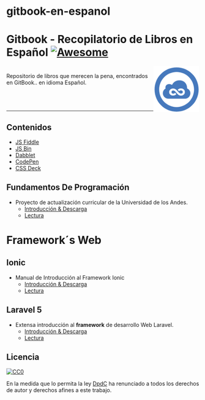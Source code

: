 # gitbook-en-espanol

# Gitbook - Recopilatorio de Libros en Español  [![Awesome](https://cdn.rawgit.com/sindresorhus/awesome/d7305f38d29fed78fa85652e3a63e154dd8e8829/media/badge.svg)](https://github.com/sindresorhus/awesome)

<div><img align="right" src="https://raw.githubusercontent.com/DpdC/editores-online/master/media/icon.png" alt="editor de texto online" height="120px" width="120px"></div>
<br>
Repositorio de libros que merecen la pena, encontrados en GitBook.. en idioma Español. 
<br>
<br>
<br>
<br>

-----


## Contenidos
  * [JS Fiddle](#js-fiddle)
  * [JS Bin](#js-bin)
  * [Dabblet](#dabblet)
  * [CodePen](#codepen)
  * [CSS Deck](#css-deck)

## Fundamentos De Programación
* Proyecto de actualización curricular de la Universidad de los Andes. 
  * [Introducción & Descarga](https://www.gitbook.com/book/universidad-de-los-andes/fundamentos-de-programacion/details)
  * [Lectura](https://universidad-de-los-andes.gitbooks.io/fundamentos-de-programacion/content/)

# Framework´s Web 

## Ionic
* Manual de Introducción al Framework Ionic
  * [Introducción & Descarga](https://www.gitbook.com/book/ajgallego/ionic/details)
  * [Lectura](https://ajgallego.gitbooks.io/ionic/content/)
  
## Laravel 5
* Extensa introducción al **framework** de desarrollo Web Laravel.
  * [Introducción & Descarga](https://www.gitbook.com/book/ajgallego/laravel-5/details)
  * [Lectura](https://ajgallego.gitbooks.io/laravel-5/content/)


## Licencia

[![CC0](http://mirrors.creativecommons.org/presskit/buttons/88x31/svg/cc-zero.svg)](https://creativecommons.org/publicdomain/zero/1.0/)

En la medida que lo permita la ley [DpdC](http://pabloalvarezcorredera.com) ha renunciado a todos los derechos de autor y derechos afines a este trabajo.